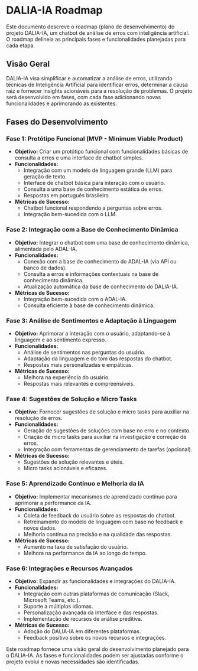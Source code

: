 # DALIA-IA Roadmap

Este documento descreve o roadmap (plano de desenvolvimento) do projeto DALIA-IA, um chatbot de análise de erros com inteligência artificial. O roadmap delineia as principais fases e funcionalidades planejadas para cada etapa.

## Visão Geral

DALIA-IA visa simplificar e automatizar a análise de erros, utilizando técnicas de Inteligência Artificial para identificar erros, determinar a causa raiz e fornecer insights acionáveis para a resolução de problemas. O projeto será desenvolvido em fases, com cada fase adicionando novas funcionalidades e aprimorando as existentes.

## Fases do Desenvolvimento

### Fase 1: Protótipo Funcional (MVP - Minimum Viable Product)

* **Objetivo:** Criar um protótipo funcional com funcionalidades básicas de consulta a erros e uma interface de chatbot simples.
* **Funcionalidades:**
    * Integração com um modelo de linguagem grande (LLM) para geração de texto.
    * Interface de chatbot básica para interação com o usuário.
    * Consulta a uma base de conhecimento estática de erros.
    * Respostas em português brasileiro.
* **Métricas de Sucesso:**
    * Chatbot funcional respondendo a perguntas sobre erros.
    * Integração bem-sucedida com o LLM.

### Fase 2: Integração com a Base de Conhecimento Dinâmica

* **Objetivo:** Integrar o chatbot com uma base de conhecimento dinâmica, alimentada pelo ADAL-IA.
* **Funcionalidades:**
    * Conexão com a base de conhecimento do ADAL-IA (via API ou banco de dados).
    * Consulta a erros e informações contextuais na base de conhecimento dinâmica.
    * Atualização automática da base de conhecimento do DALIA-IA.
* **Métricas de Sucesso:**
    * Integração bem-sucedida com o ADAL-IA.
    * Consulta eficiente à base de conhecimento dinâmica.

### Fase 3: Análise de Sentimentos e Adaptação à Linguagem

* **Objetivo:** Aprimorar a interação com o usuário, adaptando-se à linguagem e ao sentimento expresso.
* **Funcionalidades:**
    * Análise de sentimentos nas perguntas do usuário.
    * Adaptação da linguagem e do tom das respostas do chatbot.
    * Respostas mais personalizadas e empáticas.
* **Métricas de Sucesso:**
    * Melhora na experiência do usuário.
    * Respostas mais relevantes e compreensíveis.

### Fase 4: Sugestões de Solução e Micro Tasks

* **Objetivo:** Fornecer sugestões de solução e micro tasks para auxiliar na resolução de erros.
* **Funcionalidades:**
    * Geração de sugestões de soluções com base no erro e no contexto.
    * Criação de micro tasks para auxiliar na investigação e correção de erros.
    * Integração com ferramentas de gerenciamento de tarefas (opcional).
* **Métricas de Sucesso:**
    * Sugestões de solução relevantes e úteis.
    * Micro tasks acionáveis e eficazes.

### Fase 5: Aprendizado Contínuo e Melhoria da IA

* **Objetivo:** Implementar mecanismos de aprendizado contínuo para aprimorar a performance da IA.
* **Funcionalidades:**
    * Coleta de feedback do usuário sobre as respostas do chatbot.
    * Retreinamento do modelo de linguagem com base no feedback e novos dados.
    * Melhoria contínua na precisão e na qualidade das respostas.
* **Métricas de Sucesso:**
    * Aumento na taxa de satisfação do usuário.
    * Melhora na performance da IA ao longo do tempo.

### Fase 6: Integrações e Recursos Avançados

* **Objetivo:** Expandir as funcionalidades e integrações do DALIA-IA.
* **Funcionalidades:**
    * Integração com outras plataformas de comunicação (Slack, Microsoft Teams, etc.).
    * Suporte a múltiplos idiomas.
    * Personalização avançada da interface e das respostas.
    * Implementação de recursos de análise preditiva.
* **Métricas de Sucesso:**
    * Adoção do DALIA-IA em diferentes plataformas.
    * Feedback positivo sobre os novos recursos e integrações.



Este roadmap fornece uma visão geral do desenvolvimento planejado para o DALIA-IA. As fases e funcionalidades podem ser ajustadas conforme o projeto evolui e novas necessidades são identificadas.